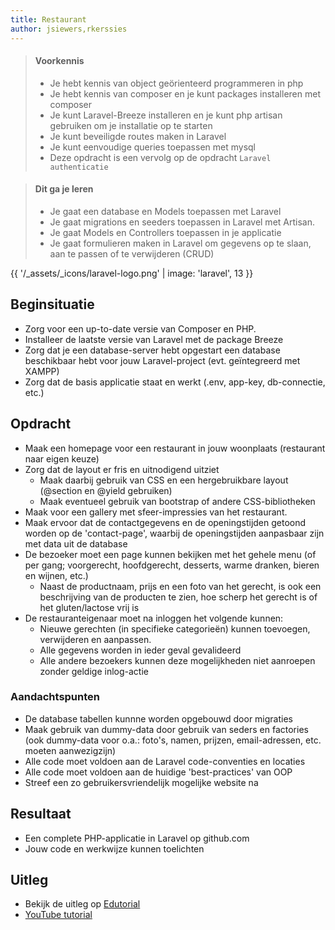 ```yaml
---
title: Restaurant
author: jsiewers,rkerssies
---
```


> #### Voorkennis
> * Je hebt kennis van object geörienteerd programmeren in php
> * Je hebt kennis van composer en je kunt packages installeren met composer
> * Je kunt Laravel-Breeze installeren en je kunt php artisan gebruiken om je installatie op te starten
> * Je kunt beveiligde routes maken in Laravel
> * Je kunt eenvoudige queries toepassen met mysql
> * Deze opdracht is een vervolg op de opdracht `Laravel authenticatie`

> #### Dit ga je leren
> * Je gaat een database en Models toepassen met Laravel
> * Je gaat migrations en seeders toepassen in Laravel met Artisan.
> * Je gaat Models en Controllers toepassen in je applicatie
> * Je gaat formulieren maken in Laravel om gegevens op te slaan, aan te passen of te verwijderen (CRUD)

{{ '/_assets/_icons/laravel-logo.png'  | image: 'laravel', 13 }}

## Beginsituatie
* Zorg voor een up-to-date versie van Composer en PHP.
* Installeer de laatste versie van Laravel met de package Breeze
* Zorg dat je een database-server hebt opgestart een database beschikbaar hebt voor jouw Laravel-project (evt. geïntegreerd met XAMPP)
* Zorg dat de basis applicatie staat en werkt (.env, app-key, db-connectie, etc.)

##  Opdracht
* Maak een homepage voor een restaurant in jouw woonplaats (restaurant naar eigen keuze)
* Zorg dat de layout er fris en uitnodigend uitziet
  * Maak daarbij gebruik van CSS en een hergebruikbare layout (@section en @yield gebruiken)
  * Maak eventueel gebruik van bootstrap of andere CSS-bibliotheken
* Maak voor een gallery met sfeer-impressies van het restaurant.
* Maak ervoor dat de contactgegevens en de openingstijden getoond worden op de 'contact-page', waarbij de openingstijden aanpasbaar zijn met data uit de database
* De bezoeker moet een page kunnen bekijken met het gehele menu (of per gang; voorgerecht, hoofdgerecht, desserts, warme dranken, bieren en wijnen, etc.)
  * Naast de productnaam, prijs en een foto van het gerecht, is ook een beschrijving van de producten te zien, hoe scherp het gerecht is of het gluten/lactose vrij is
* De restauranteigenaar moet na inloggen het volgende kunnen:
  * Nieuwe gerechten (in specifieke categorieën) kunnen toevoegen, verwijderen en aanpassen.
  * Alle gegevens worden in ieder geval gevalideerd
  * Alle andere bezoekers kunnen deze mogelijkheden niet aanroepen zonder geldige inlog-actie
### Aandachtspunten
* De database tabellen kunnne worden opgebouwd door migraties
* Maak gebruik van dummy-data door gebruik van seders en factories (ook dummy-data voor o.a.: foto's, namen, prijzen, email-adressen, etc. moeten aanwezigzijn)
* Alle code moet voldoen aan de Laravel code-conventies en locaties
* Alle code moet voldoen aan de huidige 'best-practices' van OOP
* Streef een zo gebruikersvriendelijk mogelijke website na

## Resultaat
* Een complete PHP-applicatie in Laravel op github.com
* Jouw code en werkwijze kunnen toelichten


## Uitleg
* Bekijk de uitleg op [Edutorial](http://www.edutorial.nl/laravel/introductie/)
* [YouTube tutorial](https://www.youtube.com/watch?v=MYyJ4PuL4pY&t=14354s)
